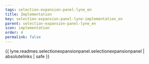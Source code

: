 ```yaml
---
tags: selection-expansion-panel-lyne_en
title: Implementation
key: selection-expansion-panel-lyne-implementation_en
parent: selection-expansion-panel-lyne_en
icon: implementation
order: 4
permalink: false  
---
```

{{ lyne.readmes.selectionexpansionpanel.selectionexpansionpanel | absolutelinks | safe }}


